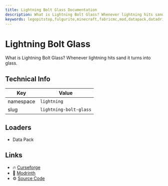 ```yaml
---
title: Lightning Bolt Glass Documentation
description: What is Lightning Bolt Glass? Whenever lightning hits sand it turns into glass.
keywords: legopitstop,fulgurite,minecraft,fabricmc,mod,datapack,datadriven,customizable
---
```


# Lightning Bolt Glass

What is Lightning Bolt Glass? Whenever lightning hits sand it turns into glass.

## Technical Info

| Key       | Value                  |
| --------- | ---------------------- |
| namespace | `lightning`            |
| slug      | `lightning-bolt-glass` |

## Loaders

- Data Pack

## Links

- :fire: [Curseforge](https://www.curseforge.com/minecraft/mc-mods/lightning-bolt-glass)
- :wrench: [Modrinth](https://modrinth.com/mod/lightning-bolt-glass)
- :gear: [Source Code](https://github.com/lpsmods/lightning-bolt-glass)
